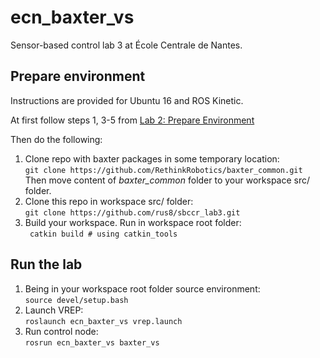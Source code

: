 # ecn_baxter_vs
Sensor-based control lab 3 at École Centrale de Nantes.


## Prepare environment
Instructions are provided for Ubuntu 16 and ROS Kinetic.

At first follow steps 1, 3-5 from [Lab 2: Prepare Environment](https://github.com/rus8/sbccr_lab2/blob/lab2/README.md)

Then do the following:
1.  Clone repo with baxter packages in some temporary location: <br>
    ```git clone https://github.com/RethinkRobotics/baxter_common.git```
    Then move content of *baxter_common* folder to your workspace src/ folder.
2.  Clone this repo in workspace src/ folder: <br>
    ```git clone https://github.com/rus8/sbccr_lab3.git```
3.  Build your workspace. Run in workspace root folder: <br>
    ``` catkin build # using catkin_tools```


## Run the lab

1. Being in your workspace root folder source environment: <br>
    ```source devel/setup.bash```
2. Launch VREP: <br>
    ```roslaunch ecn_baxter_vs vrep.launch```
3. Run control node: <br>
    ```rosrun ecn_baxter_vs baxter_vs```

